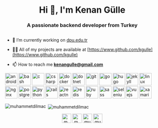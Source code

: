 <h1 align="center">Hi 👋, I'm Kenan Gülle</h1>
<h3 align="center">A passionate backend developer from Turkey</h3>

<p align="left"> <img src="" alt="" /> </p>

- 🔭 I’m currently working on [dpu.edu.tr](https://www.dpu.edu.tr)

- 👨‍💻 All of my projects are available at [https://www.github.com/kgulle](https://www.github.com/kgulle)

- 📫 How to reach me **kenangulle@gmail.com**

<p align="left"><img src="https://devicons.github.io/devicon/devicon.git/icons/android/android-original-wordmark.svg" alt="android" width="40" height="40"/> <img src="https://www.vectorlogo.zone/logos/gnu_bash/gnu_bash-icon.svg" alt="bash" width="40" height="40"/> <img src="https://devicons.github.io/devicon/devicon.git/icons/c/c-original.svg" alt="c" width="40" height="40"/> <img src="https://devicons.github.io/devicon/devicon.git/icons/csharp/csharp-original.svg" alt="csharp" width="40" height="40"/> <img src="https://devicons.github.io/devicon/devicon.git/icons/docker/docker-original-wordmark.svg" alt="docker" width="40" height="40"/> <img src="https://devicons.github.io/devicon/devicon.git/icons/dot-net/dot-net-original-wordmark.svg" alt="dotnet" width="40" height="40"/> <img src="https://www.vectorlogo.zone/logos/git-scm/git-scm-icon.svg" alt="git" width="40" height="40"/> <img src="https://devicons.github.io/devicon/devicon.git/icons/go/go-original.svg" alt="go" width="40" height="40"/> <img src="https://api.iconify.design/logos-hugo.svg" alt="hugo" width="40" height="40"/> <img src="https://www.vectorlogo.zone/logos/jekyllrb/jekyllrb-icon.svg" alt="jekyll" width="40" height="40"/> <img src="https://devicons.github.io/devicon/devicon.git/icons/linux/linux-original.svg" alt="linux" width="40" height="40"/> <img src="https://devicons.github.io/devicon/devicon.git/icons/nginx/nginx-original.svg" alt="nginx" width="40" height="40"/> <img src="https://devicons.github.io/devicon/devicon.git/icons/postgresql/postgresql-original-wordmark.svg" alt="postgresql" width="40" height="40"/> <img src="https://devicons.github.io/devicon/devicon.git/icons/python/python-original.svg" alt="python" width="40" height="40"/> <img src="https://devicons.github.io/devicon/devicon.git/icons/rails/rails-original-wordmark.svg" alt="rails" width="40" height="40"/> <img src="https://reactnative.dev/img/header_logo.svg" alt="reactnative" width="40" height="40"/> <img src="https://devicons.github.io/devicon/devicon.git/icons/redis/redis-original-wordmark.svg" alt="redis" width="40" height="40"/> <img src="https://devicons.github.io/devicon/devicon.git/icons/ruby/ruby-original-wordmark.svg" alt="ruby" width="40" height="40"/> <img src="https://devicons.github.io/devicon/devicon.git/icons/sass/sass-original.svg" alt="sass" width="40" height="40"/> <img src="https://i.ibb.co/9T29DD0/selenium.png" alt="selenium" width="40" height="40"/> <img src="https://devicons.github.io/devicon/devicon.git/icons/vuejs/vuejs-original-wordmark.svg" alt="vuejs" width="40" height="40"/> <img src="https://raw.githubusercontent.com/detain/svg-logos/780f25886640cef088af994181646db2f6b1a3f8/svg/xamarin.svg" alt="xamarin" width="40" height="40"/></p>

<p><img align="left" src="https://github-readme-stats.vercel.app/api/top-langs/?username=muhammetdilmac&layout=compact&hide=html" alt="muhammetdilmac" /></p>

<p>&nbsp;<img align="center" src="https://github-readme-stats.vercel.app/api?username=muhammetdilmac&show_icons=true" alt="muhammetdilmac" /></p>

<p align="center">
<a href="https://dev.to/m_dilmac" target="blank"><img align="center" src="https://cdn.jsdelivr.net/npm/simple-icons@3.0.1/icons/dev-dot-to.svg" alt="m_dilmac" height="30" width="30" /></a>
<a href="https://twitter.com/m_dilmac" target="blank"><img align="center" src="https://cdn.jsdelivr.net/npm/simple-icons@3.0.1/icons/twitter.svg" alt="m_dilmac" height="30" width="30" /></a>
<a href="https://linkedin.com/in/muhammetdilmac" target="blank"><img align="center" src="https://cdn.jsdelivr.net/npm/simple-icons@3.0.1/icons/linkedin.svg" alt="muhammetdilmac" height="30" width="30" /></a>
<a href="https://instagram.com/muhammetdilmac" target="blank"><img align="center" src="https://cdn.jsdelivr.net/npm/simple-icons@3.0.1/icons/instagram.svg" alt="muhammetdilmac" height="30" width="30" /></a>
</p>
